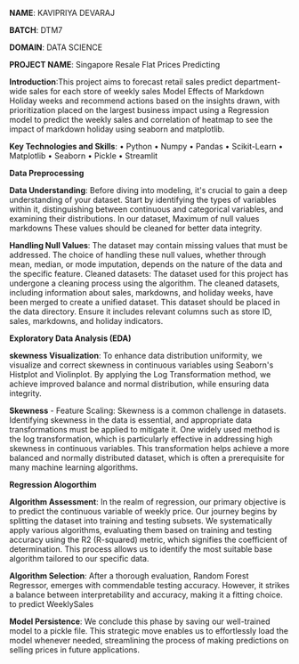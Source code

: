 **NAME**: KAVIPRIYA DEVARAJ

**BATCH**: DTM7

**DOMAIN**: DATA SCIENCE

**PROJECT NAME**: Singapore Resale Flat Prices Predicting

**Introduction**:This project aims to forecast retail sales predict department-wide sales for each store of weekly sales Model Effects of Markdown Holiday weeks and recommend actions based on the insights drawn, with prioritization placed on the largest business impact using a Regression model to predict the weekly sales and correlation of heatmap to see the impact of markdown holiday using seaborn and matplotlib.


**Key Technologies and Skills**:
•	Python
•	Numpy
•	Pandas
•	Scikit-Learn
•	Matplotlib
•	Seaborn
•	Pickle
•	Streamlit


**Data Preprocessing**

**Data Understanding**: Before diving into modeling, it's crucial to gain a deep understanding of your dataset. Start by identifying the types of variables within it, distinguishing between continuous and categorical variables, and examining their distributions. In our dataset, Maximum of null values markdowns These values should be cleaned for better data integrity.

**Handling Null Values**: The dataset may contain missing values that must be addressed. The choice of handling these null values, whether through mean, median, or mode imputation, depends on the nature of the data and the specific feature. Cleaned datasets: The dataset used for this project has undergone a cleaning process using the algorithm. The cleaned datasets, including information about sales, markdowns, and holiday weeks, have been merged to create a unified dataset. This dataset should be placed in the data directory. Ensure it includes relevant columns such as store ID, sales, markdowns, and holiday indicators.


**Exploratory Data Analysis (EDA)**

**skewness Visualization**: To enhance data distribution uniformity, we visualize and correct skewness in continuous variables using Seaborn's Histplot and Violinplot. By applying the Log Transformation method, we achieve improved balance and normal distribution, while ensuring data integrity.

**Skewness** - Feature Scaling: Skewness is a common challenge in datasets. Identifying skewness in the data is essential, and appropriate data transformations must be applied to mitigate it. One widely used method is the log transformation, which is particularly effective in addressing high skewness in continuous variables. This transformation helps achieve a more balanced and normally distributed dataset, which is often a prerequisite for many machine learning algorithms.


**Regression Alogorthim**

**Algorithm Assessment**: In the realm of regression, our primary objective is to predict the continuous variable of weekly price. Our journey begins by splitting the dataset into training and testing subsets. We systematically apply various algorithms, evaluating them based on training and testing accuracy using the R2 (R-squared) metric, which signifies the coefficient of determination. This process allows us to identify the most suitable base algorithm tailored to our specific data.

**Algorithm Selection**: After a thorough evaluation, Random Forest Regressor, emerges with commendable testing accuracy. However, it strikes a balance between interpretability and accuracy, making it a fitting choice. to predict WeeklySales

**Model Persistence**: We conclude this phase by saving our well-trained model to a pickle file. This strategic move enables us to effortlessly load the model whenever needed, streamlining the process of making predictions on selling prices in future applications.


